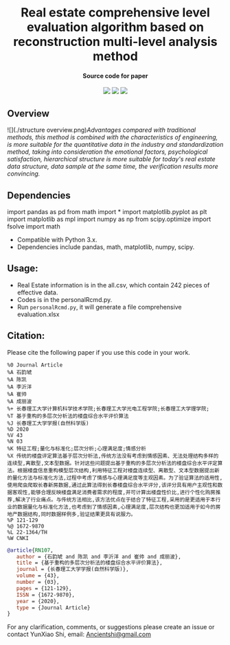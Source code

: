 <h1 align="center">
Real estate comprehensive level evaluation algorithm based on reconstruction multi-level analysis method
</h1>
<h4 align="center">Source code for paper</h4>
<p align="center">
  <a href="https://kns.cnki.net/kcms/detail/detail.aspx?dbcode=CJFD&dbname=CJFDLAST2020&filename=CGJM202003021&v=xAPOCLDYgVPIlvQKYvbIXR3TymlHjXhZhW4k7AhlYYGSNYqRU%25mmd2BkybpI2Ks%25mmd2FEM1Vj"><img src="http://img.shields.io/badge/Paper-PDF-red.svg"></a>
  <a href=""><img src="http://img.shields.io/badge/Blog-Medium-9cf.svg"></a>
  <a href="https://github.com/svjan5/kg-reeval/blob/master/LICENSE">
    <img src="https://img.shields.io/badge/License-Apache%202.0-blue.svg">
  </a>
 </p>

## Overview

![](./structure overview.png)*Advantages compared with traditional methods, this 
method is combined with the characteristics of engineering, is more suitable for the quantitative data in the industry and 
standardization method, taking into consideration the emotional factors, psychological satisfaction, hierarchical structure is 
more suitable for today's real estate data structure, data sample at the same time, the verification results more convincing.* 


## Dependencies

import pandas as pd
from math import *
import matplotlib.pyplot as plt
import matplotlib as mpl
import numpy as np
from scipy.optimize import  fsolve
import math

- Compatible with Python 3.x.
- Dependencies include pandas, math, matplotlib, numpy, scipy.

## Usage:

* Real Estate information is in the all.csv, which contain 242 pieces of effective data.
* Codes is in the personalRcmd.py.
* Run `personalRcmd.py`, it will generate a file comprehensive evaluation.xlsx


## Citation:
Please cite the following paper if you use this code in your work.

```Endnote
%0 Journal Article
%A 石韵虓
%A 陈凯
%A 李沂洋
%A 崔帅
%A 成丽波
%+ 长春理工大学计算机科学技术学院;长春理工大学光电工程学院;长春理工大学理学院;
%T 基于重构的多层次分析法的楼盘综合水平评价算法
%J 长春理工大学学报(自然科学版)
%D 2020
%V 43
%N 03
%K 特征工程;量化与标准化;层次分析;心理满足度;情感分析
%X 传统的楼盘评定算法基于层次分析法,传统方法没有考虑到情感因素、无法处理结构多样的连续型,离散型,文本型数据。针对这些问题提出基于重构的多层次分析法的楼盘综合水平评定算法。根据楼盘信息重构模型层次结构,利用特征工程对楼盘连续型、离散型、文本型数据提出新的量化方法与标准化方法,过程中考虑了情感与心理满足度等主观因素。为了验证算法的适用性,使用爬虫爬取长春新房数据,通过此算法得到长春楼盘综合水平评分,该评分具有用户主观性和数据客观性,能够合理反映楼盘满足消费者需求的程度,并可计算出楼盘性价比,进行个性化购房推荐,解决了行业痛点。与传统方法相比,该方法优点在于结合了特征工程,采用的是更适用于本行业的数据量化与标准化方法,也考虑到了情感因素,心理满足度,层次结构也更加适用于如今的房地产数据结构,同时数据样例多,验证结果更具有说服力。
%P 121-129
%@ 1672-9870
%L 22-1364/TH
%W CNKI
```
```Bibtex
@article{RN107,
   author = {石韵虓 and 陈凯 and 李沂洋 and 崔帅 and 成丽波},
   title = {基于重构的多层次分析法的楼盘综合水平评价算法},
   journal = {长春理工大学学报(自然科学版)},
   volume = {43},
   number = {03},
   pages = {121-129},
   ISSN = {1672-9870},
   year = {2020},
   type = {Journal Article}
}
```

For any clarification, comments, or suggestions please create an issue or contact YunXiao Shi, email: Ancientshi@gmail.com
